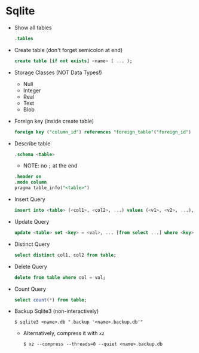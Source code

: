 # Sqlite

- Show all tables

  ```sql
  .tables
  ```

- Create table (don't forget semicolon at end)

  ```sql
  create table [if not exists] <name> ( ... );
  ```

- Storage Classes (NOT Data Types!)

  - Null
  - Integer
  - Real
  - Text
  - Blob

- Foreign key (inside create table)

  ```sql
  foreign key ("column_id") references "foreign_table"("foreign_id")
  ```

- Describe table

  ```sql
  .schema <table>
  ```

  - NOTE: no `;` at the end

  ```sql
  .header on
  .mode column
  pragma table_info("<table>")
  ```

- Insert Query

  ```sql
  insert into <table> (<col1>, <col2>, ...) values (<v1>, <v2>, ...), (<vk>, <vl>, ...);
  ```

- Update Query

  ```sql
  update <table> set <key> = <val>, ... [from select ...] where <key> = <val>;
  ```

- Distinct Query

  ```sql
  select distinct col1, col2 from table;
  ```

- Delete Query

  ```sql
  delete from table where col = val;
  ```

- Count Query

  ```sql
  select count(*) from table;
  ```

- Backup Sqlite3 (non-interactively)

  ```shell
  $ sqlite3 <name>.db ".backup '<name>.backup.db'"
  ```

  - Alternatively, compress it with `xz`

    ```shell
    $ xz --compress --threads=0 --quiet <name>.backup.db
    ```
